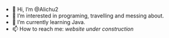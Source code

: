 - 👋 Hi, I’m @Alichu2
- 👀 I’m interested in programing, travelling and messing about.
- 🌱 I’m currently learning Java.
- 📫 How to reach me: *website under construction*

<!---
Alichu2/Alichu2 is a ✨ special ✨ repository because its `README.md` (this file) appears on your GitHub profile.
You can click the Preview link to take a look at your changes.
--->
